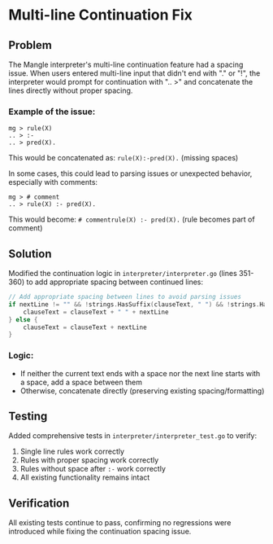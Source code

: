 # Multi-line Continuation Fix

## Problem

The Mangle interpreter's multi-line continuation feature had a spacing issue. When users entered multi-line input that didn't end with "." or "!", the interpreter would prompt for continuation with ".. >" and concatenate the lines directly without proper spacing.

### Example of the issue:
```
mg > rule(X)
.. > :-
.. > pred(X).
```

This would be concatenated as: `rule(X):-pred(X).` (missing spaces)

In some cases, this could lead to parsing issues or unexpected behavior, especially with comments:
```
mg > # comment
.. > rule(X) :- pred(X).
```

This would become: `# commentrule(X) :- pred(X).` (rule becomes part of comment)

## Solution

Modified the continuation logic in `interpreter/interpreter.go` (lines 351-360) to add appropriate spacing between continued lines:

```go
// Add appropriate spacing between lines to avoid parsing issues
if nextLine != "" && !strings.HasSuffix(clauseText, " ") && !strings.HasPrefix(nextLine, " ") {
    clauseText = clauseText + " " + nextLine
} else {
    clauseText = clauseText + nextLine
}
```

### Logic:
- If neither the current text ends with a space nor the next line starts with a space, add a space between them
- Otherwise, concatenate directly (preserving existing spacing/formatting)

## Testing

Added comprehensive tests in `interpreter/interpreter_test.go` to verify:
1. Single line rules work correctly
2. Rules with proper spacing work correctly  
3. Rules without space after `:-` work correctly
4. All existing functionality remains intact

## Verification

All existing tests continue to pass, confirming no regressions were introduced while fixing the continuation spacing issue.